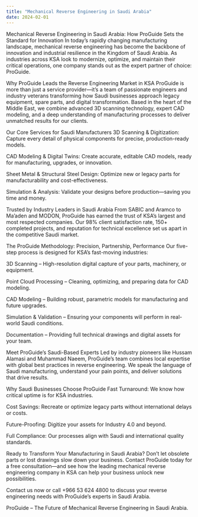 ```yaml
---
title: "Mechanical Reverse Engineering in Saudi Arabia"
date: 2024-02-01
---
```


Mechanical Reverse Engineering in Saudi Arabia: How ProGuide Sets the Standard for Innovation
In today’s rapidly changing manufacturing landscape, mechanical reverse engineering has become the backbone of innovation and industrial resilience in the Kingdom of Saudi Arabia. As industries across KSA look to modernize, optimize, and maintain their critical operations, one company stands out as the expert partner of choice: ProGuide.

Why ProGuide Leads the Reverse Engineering Market in KSA
ProGuide is more than just a service provider—it’s a team of passionate engineers and industry veterans transforming how Saudi businesses approach legacy equipment, spare parts, and digital transformation. Based in the heart of the Middle East, we combine advanced 3D scanning technology, expert CAD modeling, and a deep understanding of manufacturing processes to deliver unmatched results for our clients.

Our Core Services for Saudi Manufacturers
3D Scanning & Digitization: Capture every detail of physical components for precise, production-ready models.

CAD Modeling & Digital Twins: Create accurate, editable CAD models, ready for manufacturing, upgrades, or innovation.

Sheet Metal & Structural Steel Design: Optimize new or legacy parts for manufacturability and cost-effectiveness.

Simulation & Analysis: Validate your designs before production—saving you time and money.

Trusted by Industry Leaders in Saudi Arabia
From SABIC and Aramco to Ma’aden and MODON, ProGuide has earned the trust of KSA’s largest and most respected companies. Our 98% client satisfaction rate, 150+ completed projects, and reputation for technical excellence set us apart in the competitive Saudi market.

The ProGuide Methodology: Precision, Partnership, Performance
Our five-step process is designed for KSA’s fast-moving industries:

3D Scanning – High-resolution digital capture of your parts, machinery, or equipment.

Point Cloud Processing – Cleaning, optimizing, and preparing data for CAD modeling.

CAD Modeling – Building robust, parametric models for manufacturing and future upgrades.

Simulation & Validation – Ensuring your components will perform in real-world Saudi conditions.

Documentation – Providing full technical drawings and digital assets for your team.

Meet ProGuide’s Saudi-Based Experts
Led by industry pioneers like Hussam Alamasi and Muhammad Naeem, ProGuide’s team combines local expertise with global best practices in reverse engineering. We speak the language of Saudi manufacturing, understand your pain points, and deliver solutions that drive results.

Why Saudi Businesses Choose ProGuide
Fast Turnaround: We know how critical uptime is for KSA industries.

Cost Savings: Recreate or optimize legacy parts without international delays or costs.

Future-Proofing: Digitize your assets for Industry 4.0 and beyond.

Full Compliance: Our processes align with Saudi and international quality standards.

Ready to Transform Your Manufacturing in Saudi Arabia?
Don’t let obsolete parts or lost drawings slow down your business. Contact ProGuide today for a free consultation—and see how the leading mechanical reverse engineering company in KSA can help your business unlock new possibilities.

Contact us now or call +966 53 624 4800 to discuss your reverse engineering needs with ProGuide’s experts in Saudi Arabia.

ProGuide – The Future of Mechanical Reverse Engineering in Saudi Arabia.